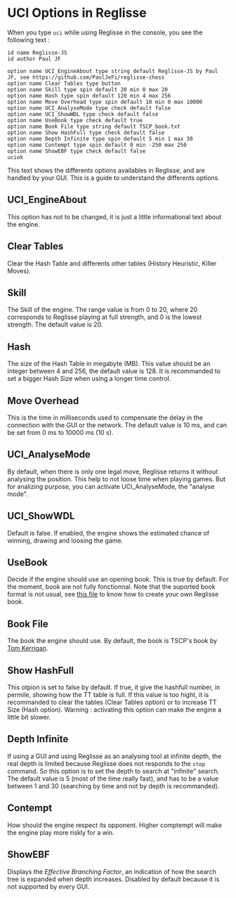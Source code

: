 # UCI Options in Reglisse

When you type ```uci``` while using Reglisse in the console, you see the following text :

```
id name Reglisse-JS
id author Paul JF

option name UCI_EngineAbout type string default Reglisse-JS by Paul JF, see https://github.com/PaulJeFi/reglisse-chess
option name Clear Tables type button
option name Skill type spin default 20 min 0 max 20
option name Hash type spin default 128 min 4 max 256
option name Move Overhead type spin default 10 min 0 max 10000
option name UCI_AnalyseMode type check default false
option name UCI_ShowWDL type check default false
option name UseBook type check default true
option name Book File type string default TSCP_book.txt
option name Show HashFull type check default false
option name Depth Infinite type spin default 5 min 1 max 30
option name Contempt type spin default 0 min -250 max 250
option name ShowEBF type check default false
uciok
```

This text shows the differents options availables in Reglisse, and are handled by your GUI.
This is a guide to understand the differents options.

## UCI_EngineAbout
This option has not to be changed, it is just a little informational text about the engine.

## Clear Tables
Clear the Hash Table and differents other tables (History Heuristic, Killer Moves).

## Skill
The Skill of the engine. The range value is from 0 to 20, where 20 corresponds to Reglisse playing at full strength, and 0 is the lowest strength. The default value is 20.

## Hash
The size of the Hash Table in megabyte (MB). This value should be an integer between 4 and 256, the default value is 128. It is recommanded to set a bigger Hash Size when using a longer time control.

## Move Overhead
This is the time in milliseconds used to compensate the delay in the connection with the GUI or the network. The default value is 10 ms, and can be set from 0 ms to 10000 ms (10 s).

## UCI_AnalyseMode
By default, when there is only one legal move, Reglisse returns it without analysing the position. This help to not loose time when playing games. But for analizing purpose, you can activate UCI_AnalyseMode, the "analyse mode". 

## UCI_ShowWDL
Default is false. If enabled, the engine shows the estimated chance of winning, drawing and loosing the game.

## UseBook
Decide if the engine should use an opening book. This is true by default. For the moment, book are not fully fonctionnal. Note that the suported book format is not usual, see [this file](./src/book_tools/readme.md) to know how to create your own Reglisse book.

## Book File
The book the engine should use. By default, the book is TSCP's book by [Tom Kerrigan](http://www.tckerrigan.com).

## Show HashFull
This otpion is set to false by default. If true, it give the hashfull number, in permile, showing how the TT table is full. If this value is too hight, it is recommanded to clear the tables (Clear Tables option) or to increase TT Size (Hash option). Warning : activating this option can make the engine a little bit slower.

## Depth Infinite
If using a GUI and using Reglisse as an analysing tool at infinite depth, the real depth is limited because Reglisse does not responds to the ```stop``` command. So this option is to set the depth to search at "infinite" search. The default value is 5 (most of the time really fast), and has to be a value between 1 and 30 (searching by time and not by depth is recommanded).

## Contempt
How should the engine respect its opponent. Higher comptempt will make the engine play more riskly for a win.

## ShowEBF
Displays the _Effective Branching Factor_, an indication of how the search tree is expanded when depth increases. Disabled by default because it is not supported by every GUI.
